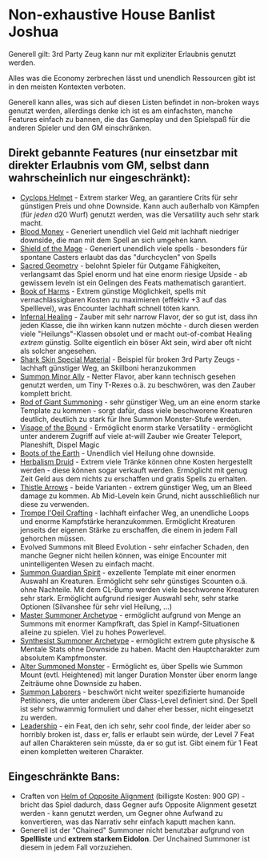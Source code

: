 # Non-exhaustive House Banlist Joshua
Generell gilt: 3rd Party Zeug kann nur mit expliziter Erlaubnis genutzt werden. 

Alles was die Economy zerbrechen lässt und unendlich Ressourcen gibt ist in den meisten Kontexten verboten. 

Generell kann alles, was sich auf diesen Listen befindet in non-broken ways genutzt werden, allerdings denke ich ist es am einfachsten, manche Features einfach zu bannen, die das Gameplay und den Spielspaß für die anderen Spieler und den GM einschränken. 
## Direkt gebannte Features (nur einsetzbar mit direkter Erlaubnis vom GM, selbst dann wahrscheinlich nur eingeschränkt):
- [Cyclops Helmet](https://www.d20pfsrd.com/magic-items/wondrous-items/c-d/cyclops-helm/) - Extrem starker Weg, an garantiere Crits für sehr günstigen Preis und ohne Downside. Kann auch außerhalb von Kämpfen (für *jeden* d20 Wurf) genutzt werden, was die Versatility auch sehr stark macht. 
- [Blood Money](https://www.d20pfsrd.com/magic/all-spells/b/blood-money/) - Generiert unendlich viel Geld mit lachhaft niedriger downside, die man mit dem Spell an sich umgehen kann. 
- [Shield of the Mage](https://www.aonprd.com/MagicIntelligentDisplay.aspx?ItemName=Shield%20of%20the%20Mage) - Generiert unendlich viele spells - besonders für spontane Casters erlaubt das das "durchcyclen" von Spells
- [Sacred Geometry](https://www.d20pfsrd.com/feats/general-feats/sacred-geometry/) - belohnt Spieler für Outgame Fähigkeiten, verlangsamt das Spiel enorm und hat eine enorm riesige Upside - ab gewissem leveln ist ein Gelingen des Feats mathematisch garantiert. 
- [Book of Harms](https://www.aonprd.com/SpellbookDisplay.aspx?ItemName=Book%20of%20Harms) - Extrem günstige Möglichkeit, spells mit vernachlässigbaren Kosten zu maximieren (effektiv +3 auf das Spelllevel), was Encounter lachhaft schnell töten kann. 
- [Infernal Healing](https://www.d20pfsrd.com/magic/all-spells/i/infernal-healing/) - Zauber mit sehr narrow Flavor, der so gut ist, dass ihn jeden Klasse, die ihn wirken kann nutzen möchte - durch diesen werden viele "Heilungs"-Klassen obsolet und er macht out-of-combat Healing *extrem* günstig. Sollte eigentlich ein böser Akt sein, wird aber oft nicht als solcher angesehen. 
- [Shark Skin Special Material](https://www.d20pfsrd.com/EQUIPMENT/SPECIAL-MATERIALs/#Shark_Skin_3pp) - Beispiel für broken 3rd Party Zeugs - lachhaft günstiger Weg, an Skillboni heranzukommen
- [Summon Minor Ally](https://www.d20pfsrd.com/magic/all-spells/s/summon-minor-ally/) - Netter Flavor, aber kann technisch gesehen genutzt werden, um Tiny T-Rexes o.ä. zu beschwören, was den Zauber komplett bricht. 
- [Rod of Giant Summoning](https://www.d20pfsrd.com/magic-items/rods/rod-of-giant-summoning/) - sehr günstiger Weg, um an eine enorm starke Template zu kommen - sorgt dafür, dass viele beschworene Kreaturen deutlich, deutlich zu stark für Ihre Summon Monster-Stufe werden. 
- [Visage of the Bound](https://www.d20pfsrd.com/magic-items/wondrous-items/r-z/visage-of-the-bound/) - Ermöglicht enorm starke Versatility - ermöglicht unter anderem Zugriff auf viele at-will Zauber wie Greater Teleport, Planeshift, Dispel Magic
- [Boots of the Earth](https://www.d20pfsrd.com/magic-items/wondrous-items/a-b/boots-of-the-earth/) - Unendlich viel Heilung ohne downside. 
- [Herbalism Druid](https://www.aonprd.com/DruidHerbalism.aspx) - Extrem viele Tränke können ohne Kosten hergestellt werden - diese können sogar verkauft werden. Ermöglicht mit genug Zeit Geld aus dem nichts zu erschaffen und gratis Spells zu erhalten. 
- [Thistle Arrows](https://www.d20pfsrd.com/equipment/weapons/weapon-descriptions/ammunition/ammunition-bow-arrows-common/ammunition-bow-arrow-thistle/) - beide Varianten - extrem günstiger Weg, um an Bleed damage zu kommen. Ab Mid-Leveln kein Grund, nicht ausschließlich nur diese zu verwenden. 
- [Trompe l'Oeil Crafting](https://www.aonprd.com/MonsterDisplay.aspx?ItemName=Trompe%20l%27Oeil) - lachhaft einfacher Weg, an unendliche Loops und enorme Kampfstärke heranzukommen. Ermöglicht Kreaturen jenseits der eigenen Stärke zu erschaffen, die einem in jedem Fall gehorchen müssen. 
- Evolved Summons mit Bleed Evolution - sehr einfacher Schaden, den manche Gegner nicht heilen können, was einige Encounter mit unintelligenten Wesen zu einfach macht. 
- [Summon Guardian Spirit](https://www.d20pfsrd.com/feats/general-feats/summon-guardian-spirit/) - exzellente Template mit einer enormen Auswahl an Kreaturen. Ermöglicht sehr sehr günstiges Scounten o.ä. ohne Nachteile. Mit dem CL-Bump werden viele beschworene Kreaturen sehr stark. Ermöglicht aufgrund riesiger Auswahl sehr, sehr starke Optionen (Silvanshee für sehr viel Heilung, ...)
- [Master Summoner Archetype](https://www.d20pfsrd.com/classes/base-classes/summoner/archetypes/paizo-summoner-archetypes/master-summoner/) - ermöglicht aufgrund von Menge an Summons mit enormer Kampfkraft, das Spiel in Kampf-Situationen alleine zu spielen. Viel zu hohes Powerlevel. 
- [Synthesist Summoner Archetype](https://www.d20pfsrd.com/classes/base-classes/summoner/archetypes/paizo-summoner-archetypes/synthesist/) - ermöglicht extrem gute physische & Mentale Stats ohne Downside zu haben. Macht den Hauptcharakter zum absolutem Kampfmonster. 
- [Alter Summoned Monster](https://www.d20pfsrd.com/magic/all-spells/a/alter-summoned-monster/) - Ermöglicht es, über Spells wie Summon Mount (evtl. Heightened) mit langer Duration Monster über enorm lange Zeiträume ohne Downside zu haben. 
- [Summon Laborers](https://www.aonprd.com/SpellDisplay.aspx?ItemName=Summon%20Laborers) - beschwört nicht weiter spezifizierte humanoide Petitioners, die unter anderem über Class-Level definiert sind. Der Spell ist sehr schwammig formuliert und daher eher besser, nicht eingesetzt zu werden. 
- [Leadership](https://www.aonprd.com/FeatDisplay.aspx?ItemName=Leadership) - ein Feat, den ich sehr, sehr cool finde, der leider aber so horribly broken ist, dass er, falls er erlaubt sein würde, der Level 7 Feat auf allen Charakteren sein müsste, da er so gut ist. Gibt einem für 1 Feat einen kompletten weiteren Charakter. 

## Eingeschränkte Bans: 
- Craften von [Helm of Opposite Alignment](https://www.aonprd.com/MagicCursedDisplay.aspx?ItemName=Helm%20of%20Opposite%20Alignment) (billigste Kosten: 900 GP) - bricht das Spiel dadurch, dass Gegner aufs Opposite Alignment gesetzt werden - kann genutzt werden, um Gegner ohne Aufwand zu konvertieren, was das Narrativ sehr einfach kaputt machen kann. 
- Generell ist der "Chained" Summoner nicht benutzbar aufgrund von **Spellliste** und **extrem starkem Eidolon**. Der Unchained Summoner ist diesem in jedem Fall vorzuziehen. 
